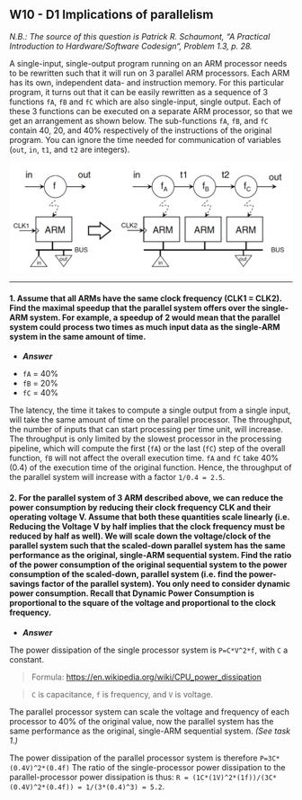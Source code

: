 ## W10 - D1 Implications of parallelism

*N.B.: The source of this question is Patrick R. Schaumont, “A Practical Introduction to Hardware/Software Codesign“, Problem 1.3, p. 28.*

A single-input, single-output program running on an ARM processor needs to be rewritten such that it will run on 3 parallel ARM processors. Each ARM has its own, independent data- and instruction memory. For this particular program, it turns out that it can be easily rewritten as a sequence of 3 functions `fA`, `fB` and `fC` which are also single-input, single output. Each of these 3 functions can be executed on a separate ARM processor, so that we get an arrangement as shown below. The sub-functions `fA`, `fB`, and `fC` contain 40, 20, and 40% respectively of the instructions of the original program. You can ignore the time needed for communication of variables (`out`, `in`, `t1`, and `t2` are integers).

<img src="/Resources/images/w10d1.png" alt="drawing" width="550"/>

---

#### 1. Assume that all ARMs have the same clock frequency (CLK1 = CLK2). Find the maximal speedup that the parallel system offers over the single-ARM system. For example, a speedup of 2 would mean that the parallel system could process two times as much input data as the single-ARM system in the same amount of time.

- ***Answer***

* `fA` = 40%
* `fB` = 20%
* `fC` = 40%

The latency, the time it takes to compute a single output from a single input, will take the same amount of time on the parallel processor. The throughput, the number of inputs that can start processing per time unit, will increase. The throughput is only limited by the slowest processor in the processing pipeline, which will compute the first (`fA`) or the last (`fC`) step of the overall function, `fB` will not affect the overall execution time. `fA` and `fC` take 40% (0.4) of the execution time of the original function. Hence, the throughput of the parallel system will increase with a factor `1/0.4 = 2.5`.


#### 2. For the parallel system of 3 ARM described above, we can reduce the power consumption by reducing their clock frequency CLK and their operating voltage V. Assume that both these quantities scale linearly (i.e. Reducing the Voltage V by half implies that the clock frequency must be reduced by half as well). We will scale down the voltage/clock of the parallel system such that the scaled-down parallel system has the same performance as the original, single-ARM sequential system. Find the ratio of the power consumption of the original sequential system to the power consumption of the scaled-down, parallel system (i.e. find the power-savings factor of the parallel system). You only need to consider dynamic power consumption. Recall that Dynamic Power Consumption is proportional to the square of the voltage and proportional to the clock frequency.

- ***Answer***

The power dissipation of the single processor system is `P=C*V^2*f`, with `C` a constant. 

>Formula: https://en.wikipedia.org/wiki/CPU_power_dissipation

>`C` is capacitance, `f` is frequency, and `V` is voltage.

The parallel processor system can scale the voltage and frequency of each processor to 40% of the original value, now the parallel system has the same performance as the original, single-ARM sequential system. *(See task 1.)*

The power dissipation of the parallel processor system is therefore `P=3C*(0.4V)^2*(0.4f)` The ratio of the single-processor power dissipation to the parallel-processor power dissipation is thus:
`R = (1C*(1V)^2*(1f))/(3C*(0.4V)^2*(0.4f)) = 1/(3*(0.4)^3) = 5.2`.
